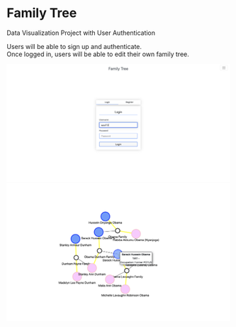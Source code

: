 # Family Tree
Data Visualization Project with User Authentication

Users will be able to sign up and authenticate. <br>
Once logged in, users will be able to edit their own family tree.

![](images/LoginScreenshot.png)
![](images/Obama%20Family%20Tree.png)
